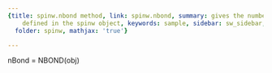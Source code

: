 ```yaml
---
{title: spinw.nbond method, link: spinw.nbond, summary: gives the number of bonds
    defined in the spinw object, keywords: sample, sidebar: sw_sidebar, permalink: spinw_nbond.html,
  folder: spinw, mathjax: 'true'}

---
```

 
nBond = NBOND(obj)
 

